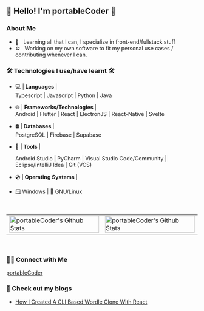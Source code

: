 <h2>👋 Hello! I'm portableCoder 👋</h2>

### About Me

- 📖 &nbsp; Learning all that I can, I specialize in front-end/fullstack stuff
- ⚙️ &nbsp; Working on my own software to fit my personal use cases / contributing whenever I can.
<h3> 🛠 Technologies I use/have learnt 🛠  </h3>

- 💻 |<b> Languages </b>|
  <br/>
  Typescript | Javascript | Python | Java
- 🌐 |<b> Frameworks/Technologies </b>|
  <br/>
  Android | Flutter | React | ElectronJS | React-Native | Svelte
- 🛢 |<b> Databases </b>|
  <br/>
  PostgreSQL | Firebase | Supabase
- 🔧 |<b> Tools </b>|
  <br/>

  Android Studio | PyCharm | Visual Studio Code/Community | Eclipse/IntelliJ Idea | Git (VCS)

- 💿 |<b> Operating Systems </b>|
  <br/>
- 🪟 Windows | 🐧 GNU/Linux

<br>
<table>
<tr>
<td valign="top">
<img align="center" src="https://github-readme-stats.vercel.app/api?username=portableCoder&include_all_commits=true&count_private=true&show_icons=true&line_height=20&title_color=ffffff&icon_color=fc5c7d&text_color=D3D3D3&bg_color=0,11998e,38ef7d" width="100%" alt="portableCoder's Github Stats"/>
</td>
<td valign="top">
<img align="center" src="https://github-readme-stats.vercel.app/api/top-langs/?username=portableCoder&layout=compact&text_color=daf7dc&bg_color=121212" width="100%" alt="portableCoder's Github Stats"/>
</td>

</tr>
</table>

</br>

<h3> 🤝🏻 Connect with Me </h3>

[portableCoder](https://github.com/portableCoder)

<h3>👀 Check out my blogs </h3>

- [How I Created A CLI Based Wordle Clone With React](https://portablecoder.github.io/portableThoughts/thoughts/how-i-created-a-cli-based-wordle-clone-with-react)
